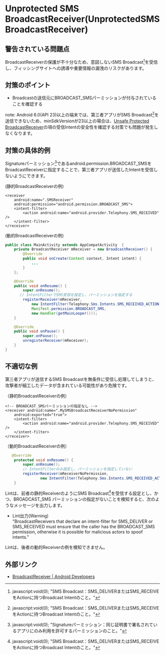 # Unprotected SMS BroadcastReceiver(UnprotectedSMSBroadcastReceiver)

## 警告されている問題点

BroadcastReceiverの保護が不十分なため、意図しないSMS Broadcast[^注釈1]を受信し、フィッシングサイトへの誘導や重要情報の漏洩のリスクがあります。

## 対策のポイント

- Broadcastの送信元にBROADCAST\_SMSパーミッションが付与されていることを確認する

note: Android 6.0(API 23)以上の端末では、第三者アプリがSMS Broadcast[^注釈1]を送信できないため、minSdkVersionが23以上の場合は、[Unsafe Protected BroadcastReceiver][UnsafeProtectedBroadcastReceiver]の項の受信Intentの安全性を確認する対策でも問題が発生しなくなります。

## 対策の具体的例

Signatureパーミッション[^注釈2]であるandroid.permission.BROADCAST\_SMSをBroadcastReceiverに指定することで、第三者アプリが送信したIntentを受信しないようにできます。

(静的BroadcastReceiverの例)

```
<receiver
    android:name=".SMSReceiver"
    android:permission="android.permission.BROADCAST_SMS">
    <intent-filter>
        <action android:name="android.provider.Telephony.SMS_RECEIVED" />
    </intent-filter>
</receiver>
```

(動的BroadcastReceiverの例)

```java
public class MainActivity extends AppCompatActivity  {
    private BroadcastReceiver mReceiver = new BroadcastReceiver() {
        @Override
        public void onCreate(Context context, Intent intent) {
            ...
        }
    };

    @Override
    public void onResume() {
        super.onResume();
　　　　// IntentFilterでSMS受信を設定し、パーミッションを指定する
        registerReceiver(mReceiver,
            new IntentFilter(Telephony.Sms.Intents.SMS_RECEIVED_ACTION),
            Manifest.permission.BROADCAST_SMS,
            new Handler(getMainLooper()));
    }

    @Override
    public void onPause() {
        super.onPause();
        unregisterReceiver(mReceiver);
    }
}
```

## 不適切な例

第三者アプリが送信するSMS Broadcastを無条件に受信し処理してしまうと、攻撃者が細工した​データが含まれている可能性があり危険です。

（静的BroadcastReceiverの例）

```
<!-- BROADCAST_SMSパーミッションの指定なし -->
<receiver android:name=".MySMSBroadcastReceiverNoPermission"
    android:exported="true">
    <intent-filter>
        <action android:name="android.provider.Telephony.SMS_RECEIVED" />
    </intent-filter>
</receiver>
```

（動的BroadcastReceiverの例）

```java
   @Override
    protected void onResume() {
        super.onResume();
        // IntentFilterのみ設定し、パーミッションを指定していない
        registerReceiver(mReceiverNoPermission,
                new IntentFilter(Telephony.Sms.Intents.SMS_RECEIVED_ACTION));
    }
```

Lintは、前者の静的ReceiverのようにSMS Broadcast[^注釈1]を受信する設定とし、かつ、BROADCAST\_SMS パーミッションの指定がないことを検知すると、次のようなメッセージを出力します。

- Lint出力(Warning)  
    "BroadcastReceivers that declare an intent-filter for SMS_DELIVER or SMS_RECEIVED must ensure that the caller has the BROADCAST_SMS permission, otherwise it is possible for malicious actors to spoof intents."

Lintは、後者の動的Receiverの例を検知できません。

## 外部リンク

  - [BroadcastReceiver | Android Developers][1]  
    
[1]: https://developer.android.com/reference/android/content/BroadcastReceiver.html

[UnsafeProtectedBroadcastReceiver]: UnsafeProtectedBroadcastReceiver.md


[^注釈1]: javascript:void(0); "SMS Broadcast：SMS_DELIVERまたはSMS_RECEIVEをActionに持つBroadcast Intentのこと。"
[^注釈2]: javascript:void(0); "Signatureパーミッション：同じ証明書で署名されているアプリにのみ利用を許可するパーミッションのこと。"

